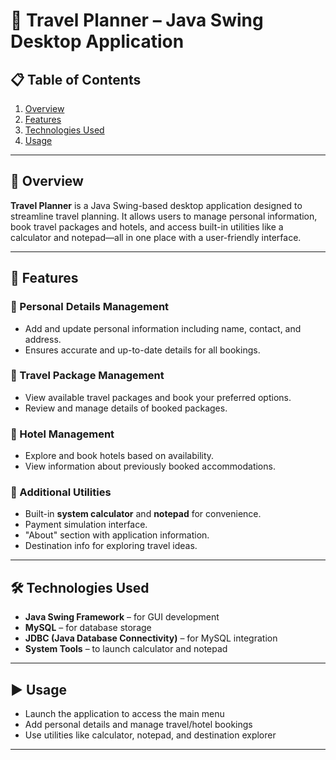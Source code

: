 # 🧳 Travel Planner – Java Swing Desktop Application

## 📋 Table of Contents

1. [Overview](#overview)
2. [Features](#features)
3. [Technologies Used](#technologies-used)
4. [Usage](#usage)

---

## 🧭 Overview

**Travel Planner** is a Java Swing-based desktop application designed to streamline travel planning. It allows users to manage personal information, book travel packages and hotels, and access built-in utilities like a calculator and notepad—all in one place with a user-friendly interface.

---

## 🚀 Features

### 🔹 Personal Details Management

* Add and update personal information including name, contact, and address.
* Ensures accurate and up-to-date details for all bookings.

### 🔹 Travel Package Management

* View available travel packages and book your preferred options.
* Review and manage details of booked packages.

### 🔹 Hotel Management

* Explore and book hotels based on availability.
* View information about previously booked accommodations.

### 🔹 Additional Utilities

* Built-in **system calculator** and **notepad** for convenience.
* Payment simulation interface.
* "About" section with application information.
* Destination info for exploring travel ideas.

---

## 🛠️ Technologies Used

* **Java Swing Framework** – for GUI development
* **MySQL** – for database storage
* **JDBC (Java Database Connectivity)** – for MySQL integration
* **System Tools** – to launch calculator and notepad

---

## ▶️ Usage

* Launch the application to access the main menu
* Add personal details and manage travel/hotel bookings
* Use utilities like calculator, notepad, and destination explorer

---
